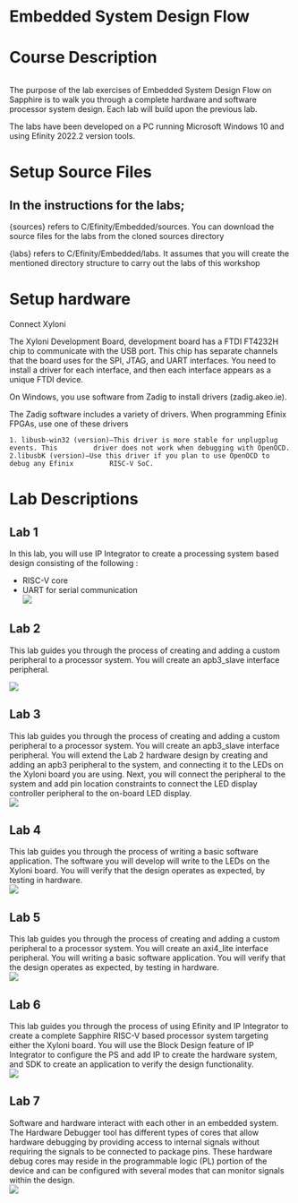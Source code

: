 # Embedded System Design Flow 


# Course Description
 
###### 
The purpose of the lab exercises of Embedded System Design Flow on Sapphire is to walk you through a complete hardware and software processor system design. Each lab will build upon the previous lab.

The labs have been developed on a PC running Microsoft Windows 10 and using Efinity 2022.2 version tools. 


#	Setup Source Files
## In the instructions for the labs;
{sources} refers to C/Efinity/Embedded/sources. You can download the source files for the labs from the cloned sources directory

{labs} refers to C/Efinity/Embedded/labs. It assumes that you will create the mentioned directory structure to carry out the labs of this workshop


# Setup hardware
Connect Xyloni 

 The Xyloni Development Board, development board has a FTDI FT4232H chip to communicate with the USB port. This chip has separate channels that the board uses for the SPI, JTAG, and UART interfaces. You need to install a driver for each interface, and then each interface appears as a unique FTDI device.

 On Windows, you use software from Zadig to install drivers (zadig.akeo.ie). 

 The Zadig software includes a variety of drivers. When programming Efinix FPGAs, use one of these drivers

    1. libusb-win32 (version)—This driver is more stable for unplugplug events. This         driver does not work when debugging with OpenOCD.
    2.libusbK (version)—Use this driver if you plan to use OpenOCD to debug any Efinix         RISC-V SoC.


# Lab Descriptions

## Lab 1 

In this lab, you will use IP Integrator to create a processing system based design consisting of the following :
- RISC-V core
- UART for serial communication   
![](https://imgur.com/WjveQYw.png)

## Lab 2  

This lab guides you through the process of creating and adding a custom peripheral to a processor system. You will create an apb3_slave interface peripheral.    

![](https://imgur.com/cSTrFAK.png)

## Lab 3

This lab guides you through the process of creating and adding a custom peripheral to a processor system. You will create an apb3_slave interface peripheral. You will extend the Lab 2 hardware design by creating and adding an apb3 peripheral to the system, and connecting it to the LEDs on the Xyloni board you are using. Next, you will connect the peripheral to the system and add pin location constraints to connect the LED display controller peripheral to the on-board LED display.      
![](https://imgur.com/Dx9W0Xx.png)

## Lab 4

This lab guides you through the process of writing a basic software application. The software you will develop will write to the LEDs on the Xyloni board. You will verify that the design operates as expected, by testing in hardware.          
![](https://imgur.com/iR9QS6R.png)

## Lab 5

This lab guides you through the process of creating and adding a custom peripheral to a processor system. You will create an axi4_lite interface peripheral. You will writing a basic software application. You will verify that the design operates as expected, by testing in hardware.    
![](https://imgur.com/dFYaUDD.png)

## Lab 6

This lab guides you through the process of using Efinity and IP Integrator to create a complete Sapphire RISC-V based processor system targeting either the Xyloni board. You will use the Block Design feature of IP Integrator to configure the PS and add IP to create the hardware system, and SDK to create an application to verify the design functionality.   
![](https://imgur.com/sIcwjVp.png)

## Lab 7

Software and hardware interact with each other in an embedded system. The Hardware Debugger tool has different types of cores that allow hardware debugging by providing access to internal signals without requiring the signals to be connected to package pins. These hardware debug cores may reside in the programmable logic (PL) portion of the device and can be configured with several modes that can monitor signals within the design.   
![](https://imgur.com/JsyOxKS.png)

## 
## 
